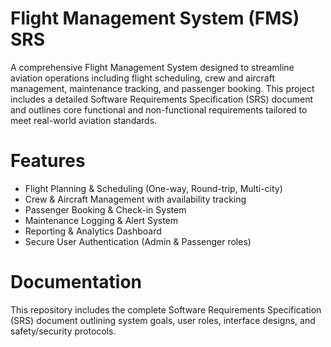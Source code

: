 # Flight Management System (FMS) SRS

A comprehensive Flight Management System designed to streamline aviation operations including flight scheduling, crew and aircraft management, maintenance tracking, and passenger booking. This project includes a detailed Software Requirements Specification (SRS) document and outlines core functional and non-functional requirements tailored to meet real-world aviation standards.

# Features
- Flight Planning & Scheduling (One-way, Round-trip, Multi-city)
- Crew & Aircraft Management with availability tracking
- Passenger Booking & Check-in System
- Maintenance Logging & Alert System
- Reporting & Analytics Dashboard
- Secure User Authentication (Admin & Passenger roles)

# Documentation
This repository includes the complete Software Requirements Specification (SRS) document outlining system goals, user roles, interface designs, and safety/security protocols.

